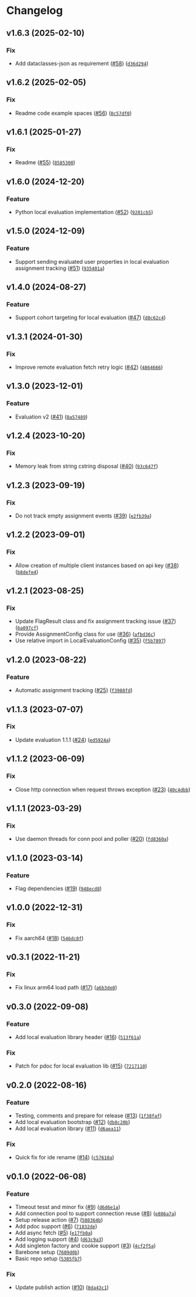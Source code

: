 # Changelog

<!--next-version-placeholder-->

## v1.6.3 (2025-02-10)

### Fix

* Add dataclasses-json as requirement ([#58](https://github.com/amplitude/experiment-python-server/issues/58)) ([`d36d294`](https://github.com/amplitude/experiment-python-server/commit/d36d2944b098da0be69adddc187127102a714ba3))

## v1.6.2 (2025-02-05)

### Fix

* Readme code example spaces ([#56](https://github.com/amplitude/experiment-python-server/issues/56)) ([`0c57df0`](https://github.com/amplitude/experiment-python-server/commit/0c57df07d9a59caf2a6b22d95324f7fc6fbe327e))

## v1.6.1 (2025-01-27)

### Fix

* Readme ([#55](https://github.com/amplitude/experiment-python-server/issues/55)) ([`8585300`](https://github.com/amplitude/experiment-python-server/commit/8585300d1eba0c8aa8e07547795055fa1b8ea7e8))

## v1.6.0 (2024-12-20)

### Feature

* Python local evaluation implementation ([#52](https://github.com/amplitude/experiment-python-server/issues/52)) ([`9201cb5`](https://github.com/amplitude/experiment-python-server/commit/9201cb57e6b1b98463b58cdd8275ea2f7286ee49))

## v1.5.0 (2024-12-09)

### Feature

* Support sending evaluated user properties in local evaluation assignment tracking ([#51](https://github.com/amplitude/experiment-python-server/issues/51)) ([`935401a`](https://github.com/amplitude/experiment-python-server/commit/935401a9a077161574a5359f7827aac236c88dbf))

## v1.4.0 (2024-08-27)

### Feature

* Support cohort targeting for local evaluation ([#47](https://github.com/amplitude/experiment-python-server/issues/47)) ([`d8c62c4`](https://github.com/amplitude/experiment-python-server/commit/d8c62c43d0fdae689d0ab85057482146ef90cade))

## v1.3.1 (2024-01-30)

### Fix

* Improve remote evaluation fetch retry logic ([#42](https://github.com/amplitude/experiment-python-server/issues/42)) ([`4864666`](https://github.com/amplitude/experiment-python-server/commit/486466683d787de35fc8a442b0ac060078b4ad81))

## v1.3.0 (2023-12-01)

### Feature

* Evaluation v2 ([#41](https://github.com/amplitude/experiment-python-server/issues/41)) ([`8a57489`](https://github.com/amplitude/experiment-python-server/commit/8a5748933e16ed59207b07b34124952872c42ad5))

## v1.2.4 (2023-10-20)

### Fix

* Memory leak from string cstring disposal ([#40](https://github.com/amplitude/experiment-python-server/issues/40)) ([`93c647f`](https://github.com/amplitude/experiment-python-server/commit/93c647f4da429b75be6eea6c7611b771d4d786cf))

## v1.2.3 (2023-09-19)

### Fix

* Do not track empty assignment events ([#39](https://github.com/amplitude/experiment-python-server/issues/39)) ([`e2fb39a`](https://github.com/amplitude/experiment-python-server/commit/e2fb39a2642d96278b43a4109ee3adb651f91e3a))

## v1.2.2 (2023-09-01)

### Fix

* Allow creation of multiple client instances based on api key ([#38](https://github.com/amplitude/experiment-python-server/issues/38)) ([`b8defe4`](https://github.com/amplitude/experiment-python-server/commit/b8defe43126d48e25e025f1262b0fd01dde19b7f))

## v1.2.1 (2023-08-25)

### Fix

* Update FlagResult class and fix assignment tracking issue ([#37](https://github.com/amplitude/experiment-python-server/issues/37)) ([`6a097cf`](https://github.com/amplitude/experiment-python-server/commit/6a097cfebdd3546d2041679c49ecff81c9482588))
* Provide AssignmentConfig class for use ([#36](https://github.com/amplitude/experiment-python-server/issues/36)) ([`afbd36c`](https://github.com/amplitude/experiment-python-server/commit/afbd36c80048b9e8d9a4c8fd9dbb211d1fc4b9b1))
* Use relative import in LocalEvaluationConfig ([#35](https://github.com/amplitude/experiment-python-server/issues/35)) ([`f5b7897`](https://github.com/amplitude/experiment-python-server/commit/f5b789703b3abb77387ac530526f1550a5a048ed))

## v1.2.0 (2023-08-22)

### Feature

* Automatic assignment tracking ([#25](https://github.com/amplitude/experiment-python-server/issues/25)) ([`f3988fd`](https://github.com/amplitude/experiment-python-server/commit/f3988fded773c06888787339f4cfa1a9e8297867))

## v1.1.3 (2023-07-07)

### Fix

* Update evaluation 1.1.1 ([#24](https://github.com/amplitude/experiment-python-server/issues/24)) ([`ed5924a`](https://github.com/amplitude/experiment-python-server/commit/ed5924af26c93fc9abad6064d0117513dfb3aa2d))

## v1.1.2 (2023-06-09)

### Fix

* Close http connection when request throws exception ([#23](https://github.com/amplitude/experiment-python-server/issues/23)) ([`40c4dbb`](https://github.com/amplitude/experiment-python-server/commit/40c4dbb03961bffaa56138ba5411efda9f2ccd45))

## v1.1.1 (2023-03-29)
### Fix
* Use daemon threads for conn pool and poller ([#20](https://github.com/amplitude/experiment-python-server/issues/20)) ([`fd8360a`](https://github.com/amplitude/experiment-python-server/commit/fd8360a7a8eeff20a97ae41682f794a19c2f568e))

## v1.1.0 (2023-03-14)
### Feature
* Flag dependencies ([#19](https://github.com/amplitude/experiment-python-server/issues/19)) ([`948ecd8`](https://github.com/amplitude/experiment-python-server/commit/948ecd814b373cbe80424bd986fd654e5f83401e))

## v1.0.0 (2022-12-31)
### Fix
* Fix aarch64 ([#18](https://github.com/amplitude/experiment-python-server/issues/18)) ([`546dc8f`](https://github.com/amplitude/experiment-python-server/commit/546dc8f89d30e92a3ddf86189ed4dd1e8e2098a9))

## v0.3.1 (2022-11-21)
### Fix
* Fix linux arm64 load path ([#17](https://github.com/amplitude/experiment-python-server/issues/17)) ([`a6b3de0`](https://github.com/amplitude/experiment-python-server/commit/a6b3de014ea3a6cd219a51a9930af55734b2f146))

## v0.3.0 (2022-09-08)
### Feature
* Add local evaluation library header ([#16](https://github.com/amplitude/experiment-python-server/issues/16)) ([`513f61a`](https://github.com/amplitude/experiment-python-server/commit/513f61af70d971256691afe5b61a119f6fe2b9c7))

### Fix
* Patch for pdoc for local evaluation lib ([#15](https://github.com/amplitude/experiment-python-server/issues/15)) ([`7217110`](https://github.com/amplitude/experiment-python-server/commit/7217110d7bc22169e1ad46ebb01cce029534e5d0))

## v0.2.0 (2022-08-16)
### Feature
* Testing, comments and prepare for release ([#13](https://github.com/amplitude/experiment-python-server/issues/13)) ([`1f38faf`](https://github.com/amplitude/experiment-python-server/commit/1f38faf19bd37e700fa587a738a35e797a6d847f))
* Add local evaluation bootstrap ([#12](https://github.com/amplitude/experiment-python-server/issues/12)) ([`db8c20b`](https://github.com/amplitude/experiment-python-server/commit/db8c20b22317282bafa3955b5a6f98ad6fe05889))
* Add local evaluation library ([#11](https://github.com/amplitude/experiment-python-server/issues/11)) ([`d6aea11`](https://github.com/amplitude/experiment-python-server/commit/d6aea11c806ff2525554631cba1a76522b4b4f31))

### Fix
* Quick fix for ide rename ([#14](https://github.com/amplitude/experiment-python-server/issues/14)) ([`c57610a`](https://github.com/amplitude/experiment-python-server/commit/c57610aac24a2c3202909b597c1f8c76f7bebec6))

## v0.1.0 (2022-06-08)
### Feature
* Timeout tesst and minor fix ([#9](https://github.com/amplitude/experiment-python-server/issues/9)) ([`d6d6e1a`](https://github.com/amplitude/experiment-python-server/commit/d6d6e1aaed64c5486c5cb2a75c40536dadddd78c))
* Add connection pool to support connection reuse ([#8](https://github.com/amplitude/experiment-python-server/issues/8)) ([`e886a7a`](https://github.com/amplitude/experiment-python-server/commit/e886a7af5b80281de6b86ce64902f5c3a6097009))
* Setup release action ([#7](https://github.com/amplitude/experiment-python-server/issues/7)) ([`508364b`](https://github.com/amplitude/experiment-python-server/commit/508364bc30cf98c1b84a905b5fe9ec51f0aaa7d5))
* Add pdoc support ([#6](https://github.com/amplitude/experiment-python-server/issues/6)) ([`71832de`](https://github.com/amplitude/experiment-python-server/commit/71832de6a5603baed2a204a3b36e54b99876a583))
* Add async fetch ([#5](https://github.com/amplitude/experiment-python-server/issues/5)) ([`e17fb0a`](https://github.com/amplitude/experiment-python-server/commit/e17fb0af3b85b01151a2bde3faaaedac27c8d812))
* Add logging support ([#4](https://github.com/amplitude/experiment-python-server/issues/4)) ([`d63c9a3`](https://github.com/amplitude/experiment-python-server/commit/d63c9a393bb761cc52167504d58dfd32cbacdffd))
* Add singleton factory and cookie support ([#3](https://github.com/amplitude/experiment-python-server/issues/3)) ([`4cf2f5a`](https://github.com/amplitude/experiment-python-server/commit/4cf2f5a2d66a116cae4054f69621f749812b0ab5))
* Barebone setup ([`7609d0b`](https://github.com/amplitude/experiment-python-server/commit/7609d0b99b75741200bf84cdfa5cdc0d835ee7d1))
* Basic repo setup ([`5305fb7`](https://github.com/amplitude/experiment-python-server/commit/5305fb7804bdafbe1d0f029e592a44622f19e48c))

### Fix
* Update publish action ([#10](https://github.com/amplitude/experiment-python-server/issues/10)) ([`8da43c1`](https://github.com/amplitude/experiment-python-server/commit/8da43c11bf61566641251f20943efcbf4f70b3ea))
